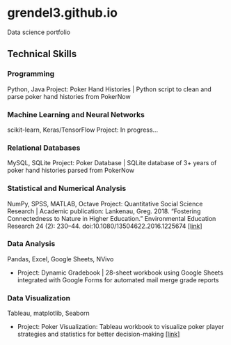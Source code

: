 # grendel3.github.io
Data science portfolio
## Technical Skills
### Programming
Python, Java
Project: Poker Hand Histories | Python script to clean and parse poker hand histories from PokerNow
### Machine Learning and Neural Networks
scikit-learn, Keras/TensorFlow
Project: In progress...
### Relational Databases
MySQL, SQLite
Project: Poker Database | SQLite database of 3+ years of poker hand histories parsed from PokerNow
### Statistical and Numerical Analysis
NumPy, SPSS, MATLAB, Octave
Project: Quantitative Social Science Research | Academic publication: Lankenau, Greg. 2018. “Fostering Connectedness to Nature in Higher Education.” Environmental Education Research 24 (2): 230–44. doi:10.1080/13504622.2016.1225674 [[link]](https://doi.org/10.1080/13504622.2016.1225674)
### Data Analysis
Pandas, Excel, Google Sheets, NVivo
*	Project: Dynamic Gradebook | 28-sheet workbook using Google Sheets integrated with Google Forms for automated mail merge grade reports
### Data Visualization
Tableau, matplotlib, Seaborn
* Project: Poker Visualization: Tableau workbook to visualize poker player strategies and statistics for better decision-making [[link]](https://public.tableau.com/app/profile/greg4796/viz/RebuyClub/WelcometotheRebuyClub)
